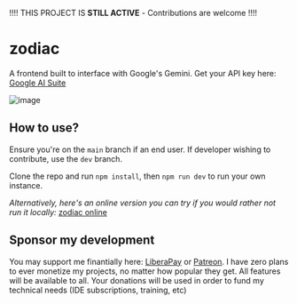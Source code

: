 !!!! THIS PROJECT IS **STILL ACTIVE** - Contributions are welcome !!!!

# zodiac
A frontend built to interface with Google's Gemini. Get your API key here: [Google AI Suite](https://makersuite.google.com/app/apikey)

![image](https://github.com/faetalize/zodiac/assets/134988598/914ff978-2611-4e9f-b00f-55966b238dcb)
## How to use?
Ensure you're on the `main` branch if an end user. If developer wishing to contribute, use the `dev` branch.

Clone the repo and run `npm install`, then `npm run dev` to run your own instance.

*Alternatively, here's an online version you can try if you would rather not run it locally:* [zodiac online](https://zodiac.faetalize.dev/)
## Sponsor my development
You may support me finantially here: [LiberaPay](https://liberapay.com/faetalize) or [Patreon](https://patreon.com/faetalize).
I have zero plans to ever monetize my projects, no matter how popular they get. All features will be available to all. Your donations will be used in order to fund my technical needs (IDE subscriptions, training, etc)
